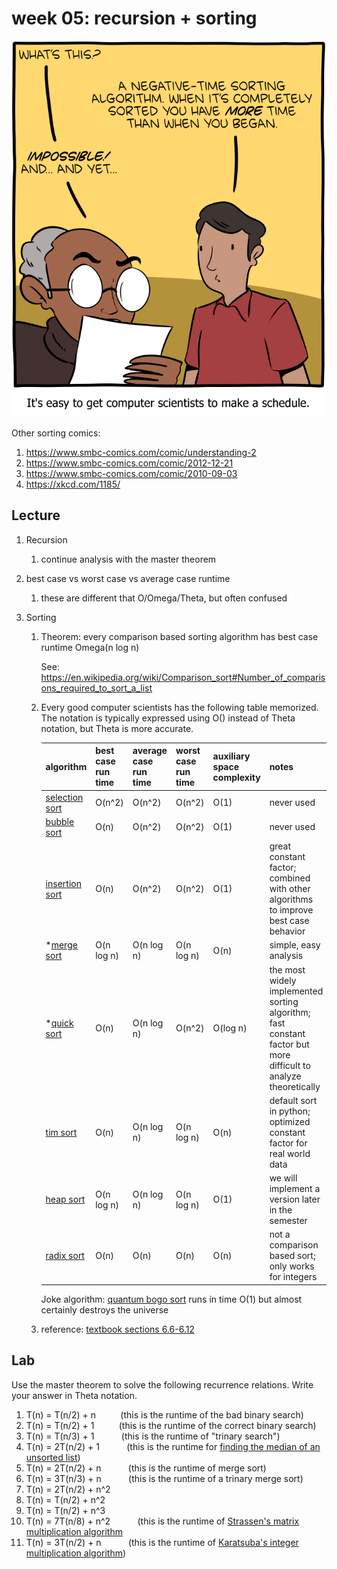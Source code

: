 # week 05: recursion + sorting

<center>
<img src=1612627667-20210206.png />
</center>

Other sorting comics:
1. https://www.smbc-comics.com/comic/understanding-2
1. https://www.smbc-comics.com/comic/2012-12-21
1. https://www.smbc-comics.com/comic/2010-09-03
1. https://xkcd.com/1185/

## Lecture

1. Recursion

    1. continue analysis with the master theorem

1. best case vs worst case vs average case runtime

    1. these are different that O/Omega/Theta, but often confused

1. Sorting

    1. Theorem: every comparison based sorting algorithm has best case runtime Omega(n log n)

       See: https://en.wikipedia.org/wiki/Comparison_sort#Number_of_comparisons_required_to_sort_a_list

   1. Every good computer scientists has the following table memorized.
      The notation is typically expressed using O() instead of Theta notation, but Theta is more accurate.

      | algorithm         | best case run time | average case run time | worst case run time | auxiliary space complexity | notes |
      | ----------------- | ------------------ | --------------------- | ------------------- | -------------------------- | ----- | 
      | [selection sort](https://en.wikipedia.org/wiki/Selection_sort)    | O(n^2) | O(n^2) | O(n^2) | O(1) | never used |
      | [bubble sort](https://en.wikipedia.org/wiki/Bubble_sort) | O(n) | O(n^2) | O(n^2) | O(1) | never used |
      | [insertion sort](https://en.wikipedia.org/wiki/Insertion_sort) | O(n) | O(n^2) | O(n^2) | O(1) | great constant factor; combined with other algorithms to improve best case behavior |
      | \*[merge sort](https://en.wikipedia.org/wiki/Merge_sort) | O(n log n) | O(n log n) | O(n log n) | O(n) | simple, easy analysis |
      | \*[quick sort](https://en.wikipedia.org/wiki/Quicksort) | O(n) | O(n log n) | O(n^2) | O(log n) | the most widely implemented sorting algorithm; fast constant factor but more difficult to analyze theoretically |
      | [tim sort](https://en.wikipedia.org/wiki/Timsort)   | O(n) | O(n log n) | O(n log n) | O(n) | default sort in python; optimized constant factor for real world data |
      | [heap sort](https://en.wikipedia.org/wiki/Heapsort) | O(n log n) | O(n log n) | O(n log n) | O(1) | we will implement a version later in the semester |
      | [radix sort](https://en.wikipedia.org/wiki/Radix_sort) | O(n) | O(n) | O(n) | O(n) | not a comparison based sort; only works for integers |

      Joke algorithm: [quantum bogo sort](https://quantumcomputing.stackexchange.com/questions/1265/what-can-we-learn-from-quantum-bogosort) runs in time O(1) but almost certainly destroys the universe

   1. reference: [textbook sections 6.6-6.12](https://runestone.academy/runestone/books/published/pythonds/SortSearch/toctree.html)

## Lab

Use the master theorem to solve the following recurrence relations.
Write your answer in Theta notation.

1. T(n) = T(n/2) + n&nbsp;&nbsp;&nbsp;&nbsp;&nbsp;&nbsp;&nbsp;&nbsp;&nbsp;&nbsp;(this is the runtime of the bad binary search)
1. T(n) = T(n/2) + 1&nbsp;&nbsp;&nbsp;&nbsp;&nbsp;&nbsp;&nbsp;&nbsp;&nbsp;&nbsp;(this is the runtime of the correct binary search)
1. T(n) = T(n/3) + 1    &nbsp;&nbsp;&nbsp;&nbsp;&nbsp;&nbsp;&nbsp;&nbsp;&nbsp;&nbsp;(this is the runtime of "trinary search")
1. T(n) = 2T(n/2) + 1    &nbsp;&nbsp;&nbsp;&nbsp;&nbsp;&nbsp;&nbsp;&nbsp;&nbsp;&nbsp;(this is the runtime for [finding the median of an unsorted list](https://en.wikipedia.org/wiki/Quickselect))
1. T(n) = 2T(n/2) + n    &nbsp;&nbsp;&nbsp;&nbsp;&nbsp;&nbsp;&nbsp;&nbsp;&nbsp;&nbsp;(this is the runtime of merge sort)
1. T(n) = 3T(n/3) + n    &nbsp;&nbsp;&nbsp;&nbsp;&nbsp;&nbsp;&nbsp;&nbsp;&nbsp;&nbsp;(this is the runtime of a trinary merge sort)
1. T(n) = 2T(n/2) + n^2
1. T(n) = T(n/2) + n^2
1. T(n) = T(n/2) + n^3
1. T(n) = 7T(n/8) + n^2  &nbsp;&nbsp;&nbsp;&nbsp;&nbsp;&nbsp;&nbsp;&nbsp;&nbsp;&nbsp;(this is the runtime of [Strassen's matrix multiplication algorithm](https://en.wikipedia.org/wiki/Strassen_algorithm)
1. T(n) = 3T(n/2) + n &nbsp;&nbsp;&nbsp;&nbsp;&nbsp;&nbsp;&nbsp;&nbsp;&nbsp;&nbsp;(this is the runtime of [Karatsuba's integer multiplication algorithm](https://en.wikipedia.org/wiki/Karatsuba_algorithm))
